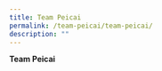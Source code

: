 ```yaml
---
title: Team Peicai
permalink: /team-peicai/team-peicai/
description: ""
---
```

<p><b>Team Peicai</b></p>
